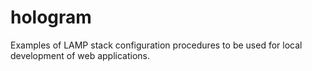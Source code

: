 # hologram

Examples of LAMP stack configuration procedures to be used for local development of web applications.
